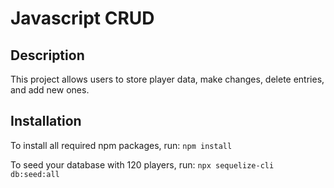 # Javascript CRUD

## Description

This project allows users to store player data, make changes, delete entries, and add new ones.

## Installation

To install all required npm packages, run: `npm install`

To seed your database with 120 players, run: `npx sequelize-cli db:seed:all`
